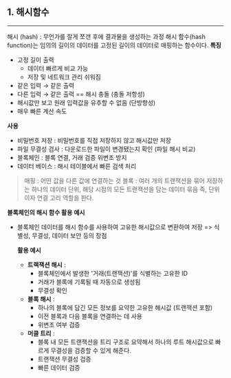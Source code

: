 ## 1. 해시함수

---
해시 (hash) : 무언가를 잘게 쪼갠 후에 결과물을 생성하는 과정
해시 함수(hash function)는 임의의 길이의 데이터를 고정된 길이의 데이터로 매핑하는 함수이다.
**특징**
- 고정 길이 출력
  - 데이터 빠르게 비교 가능
  - 저장 및 네트워크 관리 쉬워짐
- 같은 입력 &rarr; 같은 출력 
- 다른 입력 &rarr; 같은 출력 == 해시 충돌 (충돌 저항성)
- 해시값만 보고 원래 입력값을 유추할 수 없음 (단방향성)
- 매우 빠른 계산 속도

**사용**
- 비밀번호 저장 : 비밀번호를 직접 저장하지 않고 해시값만 저장
- 파일 무결성 검사 : 다운로드한 파일이 변경됐는지 확인 (파일 해시 비교)
- 블록체인 : 블록 연결, 거래 검증 위변조 방지
- 데이터 베이스 : 해시 테이블에서 빠른 검색 처리


> 매핑 : 어떤 값을 다른 값에 연결하는 것
> 블록 : 여러 개의 트랜잭션을 묶어 저장하는 하나의 데이터 단위, 해당 시점의 모든 트랜잭션을 담는 데이터 묶음 즉, 단위이자 연결 고리 역할을 한다.


**블록체인의 해시 함수 활용 예시**
- 블록체인 데이터를 해시 함수를 사용하여 고유한 해시값으로 변환하여 저장
  => 식별성, 무결성, 데이터 보안 등의 장점

  **활용 예시**
  - **트랙잭션 해시** :
    - 블록체인에서 발생한 '거래(트랜잭션)'를 식별하는 고유한 ID
    - 거래가 블록에 기록될 때 자동으로 생성됨
    - 무결성 확인
  - **블록 해시** :
    -  하나의 블록에 담긴 모든 정보를 요약한 고유한 해시값 (트랜잭션 포함)
    -  이전 블록과 다음 블록을 연결하는 데 사용
    -  위변조 여부 검증
  - **머클 트리** :
    -  블록 내 모든 트랜잭션을 트리 구조로 요약해서 하나의 루트 해시값으로 빠르게 무결성을 검증할 수 있게 해준다.
    -  트랜잭션 무결성 검증
    -  빠른 데이터 검증
